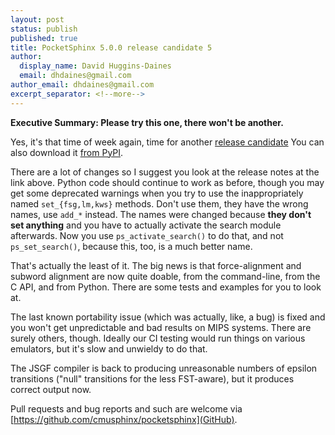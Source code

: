 ```yaml
---
layout: post
status: publish
published: true
title: PocketSphinx 5.0.0 release candidate 5
author:
  display_name: David Huggins-Daines
  email: dhdaines@gmail.com
author_email: dhdaines@gmail.com
excerpt_separator: <!--more-->
---
```


**Executive Summary: Please try this one, there won't be another.**

Yes, it's that time of week again, time for another [release
candidate](https://github.com/cmusphinx/pocketsphinx/releases/tag/v5.0.0rc5)
You can also download it [from
PyPI](https://pypi.org/project/pocketsphinx/).

There are a lot of changes so I suggest you look at the release notes
at the link above.  Python code should continue to work as before,
though you may get some deprecated warnings when you try to use the
inappropriately named `set_{fsg,lm,kws}` methods.  Don't use them,
they have the wrong names, use `add_*` instead.  The names were
changed because **they don't set anything** and you have to actually
activate the search module afterwards.  Now you use
`ps_activate_search()` to do that, and not `ps_set_search()`, because
this, too, is a much better name.

That's actually the least of it.  The big news is that force-alignment
and subword alignment are now quite doable, from the command-line,
from the C API, and from Python.  There are some tests and examples
for you to look at.

The last known portability issue (which was actually, like, a bug) is
fixed and you won't get unpredictable and bad results on MIPS systems.
There are surely others, though.  Ideally our CI testing would run
things on various emulators, but it's slow and unwieldy to do that.

The JSGF compiler is back to producing unreasonable numbers of epsilon
transitions ("null" transitions for the less FST-aware), but it
produces correct output now.

Pull requests and bug reports and such are welcome via
[https://github.com/cmusphinx/pocketsphinx](GitHub).
